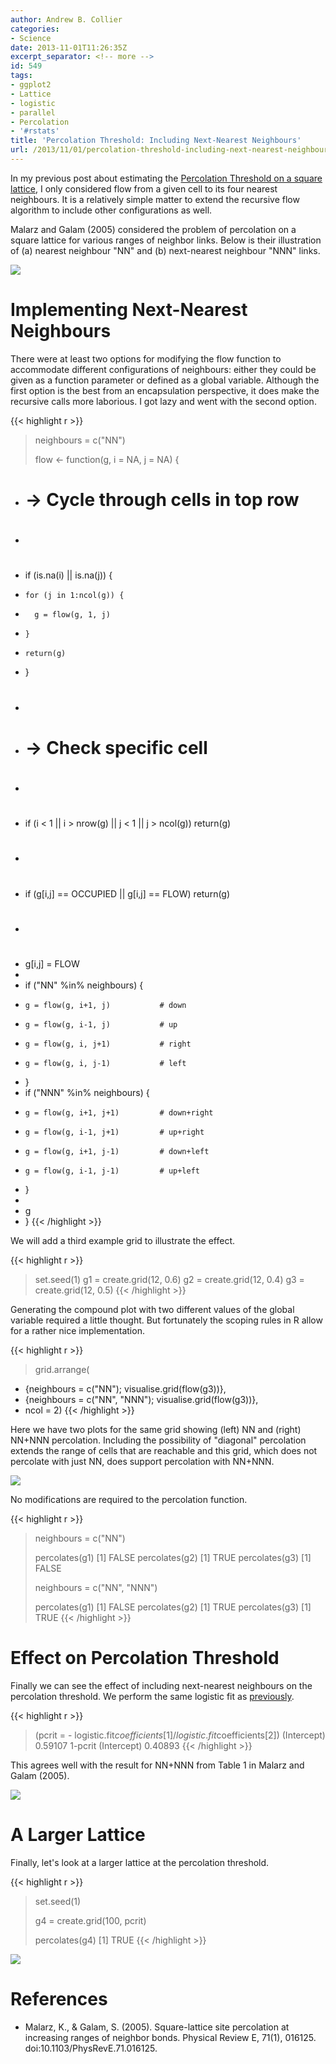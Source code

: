 ```yaml
---
author: Andrew B. Collier
categories:
- Science
date: 2013-11-01T11:26:35Z
excerpt_separator: <!-- more -->
id: 549
tags:
- ggplot2
- Lattice
- logistic
- parallel
- Percolation
- '#rstats'
title: 'Percolation Threshold: Including Next-Nearest Neighbours'
url: /2013/11/01/percolation-threshold-including-next-nearest-neighbours/
---
```


In my previous post about estimating the [Percolation Threshold on a square lattice](http://www.exegetic.biz/blog/2013/10/percolation-threshold-on-a-square-lattice/), I only considered flow from a given cell to its four nearest neighbours. It is a relatively simple matter to extend the recursive flow algorithm to include other configurations as well.

Malarz and Galam (2005) considered the problem of percolation on a square lattice for various ranges of neighbor links. Below is their illustration of (a) nearest neighbour "NN" and (b) next-nearest neighbour "NNN" links.

<img src="/img/2013/10/malarz-neighbours.png">

# Implementing Next-Nearest Neighbours

There were at least two options for modifying the flow function to accommodate different configurations of neighbours: either they could be given as a function parameter or defined as a global variable. Although the first option is the best from an encapsulation perspective, it does make the recursive calls more laborious. I got lazy and went with the second option.

{{< highlight r >}}
> neighbours = c("NN")
> 
> flow <- function(g, i = NA, j = NA) {
+   # -> Cycle through cells in top row
+   #
+   if (is.na(i) || is.na(j)) {
+     for (j in 1:ncol(g)) {
+       g = flow(g, 1, j)
+     }
+     return(g)
+   }
+   #
+   # -> Check specific cell
+   #
+   if (i < 1 || i > nrow(g) || j < 1 || j > ncol(g)) return(g)
+   #
+   if (g[i,j] == OCCUPIED || g[i,j] == FLOW) return(g)
+   #
+   g[i,j] = FLOW
+   
+   if ("NN" %in% neighbours) {
+     g = flow(g, i+1, j)           # down
+     g = flow(g, i-1, j)           # up
+     g = flow(g, i, j+1)           # right
+     g = flow(g, i, j-1)           # left
+   }
+   if ("NNN" %in% neighbours) {
+     g = flow(g, i+1, j+1)         # down+right
+     g = flow(g, i-1, j+1)         # up+right
+     g = flow(g, i+1, j-1)         # down+left
+     g = flow(g, i-1, j-1)         # up+left
+   }
+   
+   g
+ }
{{< /highlight >}}

We will add a third example grid to illustrate the effect.

{{< highlight r >}}
> set.seed(1)
> g1 = create.grid(12, 0.6)
> g2 = create.grid(12, 0.4)
> g3 = create.grid(12, 0.5)
{{< /highlight >}}

Generating the compound plot with two different values of the global variable required a little thought. But fortunately the scoping rules in R allow for a rather nice implementation.

{{< highlight r >}}
> grid.arrange(
+   {neighbours = c("NN"); visualise.grid(flow(g3))},
+   {neighbours = c("NN", "NNN"); visualise.grid(flow(g3))},
+   ncol = 2)
{{< /highlight >}}

Here we have two plots for the same grid showing (left) NN and (right) NN+NNN percolation. Including the possibility of "diagonal" percolation extends the range of cells that are reachable and this grid, which does not percolate with just NN, does support percolation with NN+NNN.

<img src="/img/2013/10/grids-NN-NNN-flow.png">

No modifications are required to the percolation function.

{{< highlight r >}}
> neighbours = c("NN")
> 
> percolates(g1)
[1] FALSE
> percolates(g2)
[1] TRUE
> percolates(g3)
[1] FALSE
> 
> neighbours = c("NN", "NNN")
> 
> percolates(g1)
[1] FALSE
> percolates(g2)
[1] TRUE
> percolates(g3)
[1] TRUE
{{< /highlight >}}

# Effect on Percolation Threshold

Finally we can see the effect of including next-nearest neighbours on the percolation threshold. We perform the same logistic fit as [previously](http://www.exegetic.biz/blog/2013/10/percolation-threshold-on-a-square-lattice/).

{{< highlight r >}}
> (pcrit = - logistic.fit$coefficients[1] / logistic.fit$coefficients[2])
(Intercept) 
    0.59107 
> 1-pcrit
(Intercept) 
    0.40893
{{< /highlight >}}

This agrees well with the result for NN+NNN from Table 1 in Malarz and Galam (2005).

<img src="/img/2013/10/percolation-probability-threshold-NN-NNN.png">

# A Larger Lattice

Finally, let's look at a larger lattice at the percolation threshold.

{{< highlight r >}}
> set.seed(1)
>
> g4 = create.grid(100, pcrit)
>
> percolates(g4)
[1] TRUE
{{< /highlight >}}

<img src="/img/2013/11/grid-100-NN-NNN-flow.png">

# References

* Malarz, K., & Galam, S. (2005). Square-lattice site percolation at increasing ranges of neighbor bonds. Physical Review E, 71(1), 016125. doi:10.1103/PhysRevE.71.016125.